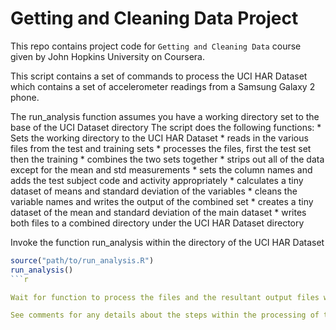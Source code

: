 # Getting and Cleaning Data Project

This repo contains project code for `Getting and Cleaning Data` course given by John Hopkins University on Coursera.

This script contains a set of commands to process the UCI HAR Dataset which contains a set of accelerometer readings from a Samsung Galaxy 2 phone.

The run_analysis function assumes you have a working directory set to the base of the UCI Dataset directory
The script does the following functions:
	* Sets the working directory to the UCI HAR Dataset
	* reads in the various files from the test and training sets
	* processes the files, first the test set then the training
	* combines the two sets together
	* strips out all of the data except for the mean and std measurements
	* sets the column names and adds the test subject code and activity appropriately
	* calculates a tiny dataset of means and standard deviation of the variables
	* cleans the variable names and writes the output of the combined set
	* creates a tiny dataset of the mean and standard deviation of the main dataset
	* writes both files to a combined directory under the UCI HAR Dataset directory

Invoke the function run_analysis within the directory of the UCI HAR Dataset

```r
source("path/to/run_analysis.R")
run_analysis()
```r

Wait for function to process the files and the resultant output files will be in the combined directory under the `/UCI HAR Dataset Directory`.

See comments for any details about the steps within the processing of the files.